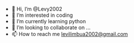 - 👋 Hi, I’m @Levy2002
- 👀 I’m interested in coding
- 🌱 I’m currently learning python
- 💞️ I’m looking to collaborate on ...
- 📫 How to reach me levilimbua2002@gmail.com

<!---
Levy2002/Levy2002 is a ✨ special ✨ repository because its `README.md` (this file) appears on your GitHub profile.
You can click the Preview link to take a look at your changes.
--->
